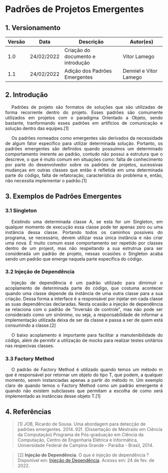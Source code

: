 # Padrões de Projetos Emergentes

## 1. Versionamento

| Versão | Data       | Descrição                                             | Autor(es)                     |
| ------ | ---------- | ----------------------------------------------------- | ----------------------------- |
| 1.0    | 24/02/2022 | Criação do documento e introdução                     | Vitor Lamego |
| 1.1    | 24/02/2022 | Adição dos Padrões Emergentes                     | Denniel e Vitor Lamego |



## 2. Introdução

<p align="justify" style="text-indent: 20px">Padrões de projeto são formatos de soluções que são utilizadas de forma recorrente dentro do projeto. Esses padrões são comumente utilizados em projetos com o paradigma Orientado a Objeto, sendo bastante, tranformando esses padrões em artifícios de comunicação e solução dentro das equipes.[1]</p>

<p align="justify" style="text-indent: 20px">Os padrões nomeados como emergentes são derivados da necessidade de algum fator específico para utilizar determinada solução. Portanto, os padrões emergentes são definidos quando possuímos um determinado comportamento inerente ao padrão, contudo não possui a estrutura que o descreve, o que é muito comum em situações como: falta de conhecimento por parte do desenvolvedor sobre os padrões de projetos, sucessivas mudanças em outras classes que então é refletida em uma determinada parte do código, falta de refatoração, característica do problema e, então, não necessita implementar o padrão.[1]</p>


## 3. Exemplos de Padrões Emergentes

### 3.1 Singleton

<p align="justify" style="text-indent: 20px">Existindo uma determinada classe A, se esta for um Singleton, em qualquer momento de execução essa classe pode ter apenas zero ou uma instância dessa classe. Portando todos os caminhos possíveis do programa, se necessário, devem utilizar essa única instância e não criar uma nova. É muito comum esse comportamento ser repetido por classes dentro de um projeot, mas não respeitando a sua estrutrua para ser considerada um padrão de projeto, nessas ocasiões o Singleton acaba sendo um padrão que emerge naquela parte específica do código.</p>

### 3.2 Injeção de Dependência

<p align="justify" style="text-indent: 20px">Injeção de dependência é um padrão utilizado para dimimuir o acoplamento de determinada parte do código, que costuma acontecer quando uma classe depende da instância de uma outra classe para a sua criação. Dessa forma a interface é a responsável por injetar em cada classe as suas dependências declaradas. Nesta ocasião a injeção de dependência se relaciona com o padrão de "Inversão de controle", mas não pode ser considerado como um sinônimo, ou seja, a responsabilidade de informar a implementação utilizada deixa de ser da classe e passa a ser de quem está consumindo a classe.[2]</p>

<p align="justify" style="text-indent: 20px">O baixo acoplamento é importante para facilitar a manutenibilidade do código, além de permitir a utilização de mocks para realizar testes unitários nas respecivas classes.</p>

### 3.3 Factory Method

<p align="justify" style="text-indent: 20px">O padrão de Factory Method é utilizado quando temos um método m que é responsável por retornar um objeto do tipo T, que podem, a qualquer momento, serem instanciadas apenas a partir do método m. Um exemplo claro de quando temos o Factory Method como um padrão emergente é quando não existem subclasses que permitam a escolha de como será implementado as instâncias desse objeto T.[1]</p>


## 4. Referências

> [1] JOB, Ricardo de Sousa. Uma abordagem para detecção de padrões emergentes. 2014. 92f. (Dissertação de Mestrado em Ciência da Computação) Programa de Pós-graduação em Ciência da Computação, Centro de Engenharia Elétrica e Informática, Universidade Federal de Campina Grande - Paraiba - Brasil, 2014.

> [2] **Injeção de Dependência**. O que é injeção de dependência ? Disponível em: <a href="https://medium.com/@eduardolanfredi/inje%C3%A7%C3%A3o-de-depend%C3%AAncia-ff0372a1672" >Injeção de Dependência</a>. Acesso em: 24 de fev. de 2022.


